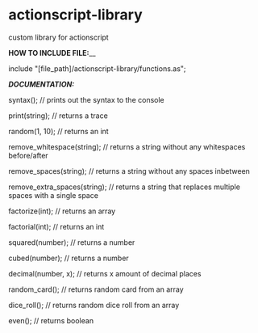 # actionscript-library
custom library for actionscript

**HOW TO INCLUDE FILE:**__

include "[file_path]/actionscript-library/functions.as";


**_DOCUMENTATION:_**

syntax(); // prints out the syntax to the console

print(string); // returns a trace

random(1, 10); // returns an int

remove_whitespace(string); // returns a string without any whitespaces before/after

remove_spaces(string); // returns a string without any spaces inbetween

remove_extra_spaces(string); // returns a string that replaces multiple spaces with a single space

factorize(int); // returns an array

factorial(int); // returns an int

squared(number); // returns a number

cubed(number); // returns a number

decimal(number, x); // returns x amount of decimal places

random_card(); // returns random card from an array

dice_roll(); // returns random dice roll from an array

even(); // returns boolean